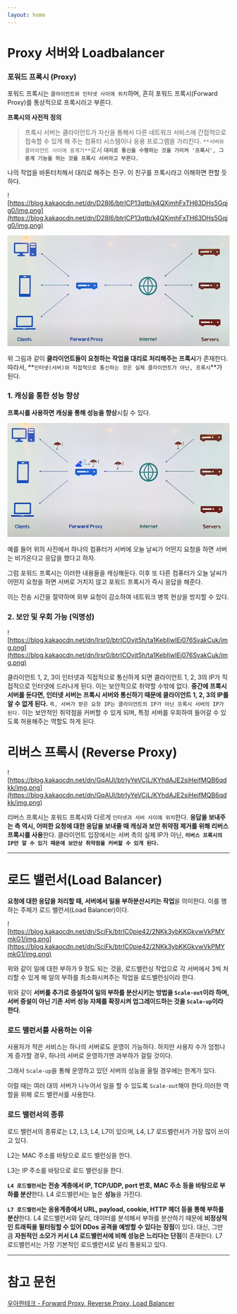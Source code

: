 ```yaml
---
layout: home
---
```


# Proxy 서버와 Loadbalancer

### 포워드 **프록시 (Proxy)**

포워드 프록시는 `클라이언트와 인터넷 사이에 위치`하며, 흔히 포워드 프록시(Forward Proxy)를 통상적으로 프록시라고 부른다.

**프록시의 사전적 정의**

> 프록시 서버는 클라이언트가 자신을 통해서 다른 네트워크 서비스에 간접적으로 접속할 수 있게 해 주는 컴퓨터 시스템이나 응용 프로그램을 가리킨다. `**서버와 클라이언트 사이에 중계기**`로서 **`대리로 통신을 수행하는 것을 가리켜 '프록시', 그 중계 기능을 하는 것을 프록시 서버라고 부른다.`**
> 

나의 작업을 바톤터치해서 대리로 해주는 친구. 이 친구를 프록시라고 이해하면 편할 듯하다.

![https://blog.kakaocdn.net/dn/D28I6/btrICP13qtb/k4QXjmhFxTH63DHs5Gqjg0/img.png](https://blog.kakaocdn.net/dn/D28I6/btrICP13qtb/k4QXjmhFxTH63DHs5Gqjg0/img.png)

![Untitled](img/proxy1.png)

위 그림과 같이 **클라이언트들이 요청하는 작업을 대리로 처리해주는 프록시**가 존재한다. 따라서, **`인터넷(서버)와 직접적으로 통신하는 것은 실제 클라이언트가 아닌, 프록시`**가 된다.

### **1. 캐싱을 통한 성능 향상**

**프록시를 사용하면 캐싱을 통해 성능을 향상**시킬 수 있다.

![Untitled](img/proxy2.png)

예를 들어 위의 사진에서 하나의 컴퓨터가 서버에 오늘 날씨가 어떤지 요청을 하면 서버는 비가온다고 응답을 했다고 하자.

그럼 포워드 프록시는 이러한 내용들을 캐싱해둔다. 이후 또 다른 컴퓨터가 오늘 날씨가 어떤지 요청을 하면 서버로 거치지 않고 포워드 프록시가 즉시 응답을 해준다.

이는 전송 시간을 절약하며 외부 요청이 감소하여 네트워크 병목 현상을 방지할 수 있다.

### **2. 보안 및 우회 가능 (익명성)**

![https://blog.kakaocdn.net/dn/Irsr0/btrICOvjt5h/ta1KebIlwIEj076SvakCuk/img.png](https://blog.kakaocdn.net/dn/Irsr0/btrICOvjt5h/ta1KebIlwIEj076SvakCuk/img.png)

클라이언트 1, 2, 3이 인터넷과 직접적으로 통신하게 되면 클라이언트 1, 2, 3의 IP가 직접적으로 인터넷에 드러나게 된다. 이는 보안적으로 취약할 수밖에 없다. **중간에 프록시 서버를 둔다면, 인터넷 서버는 프록시 서버와 통신하기 때문에 클라이언트 1, 2, 3의 IP를 알 수 없게 된다.** `즉, 서버가 받은 요청 IP는 클라이언트의 IP가 아닌 프록시 서버의 IP가 된다.` 이는 보안적인 취약점을 커버할 수 있게 되며, 특정 서버를 우회하여 들어갈 수 있도록 허용해주는 역할도 하게 된다.

# **리버스 프록시 (Reverse Proxy)**

![https://blog.kakaocdn.net/dn/GqAUl/btrIyYeVCjL/KYhdAJE2sjHeifMQB6qdkk/img.png](https://blog.kakaocdn.net/dn/GqAUl/btrIyYeVCjL/KYhdAJE2sjHeifMQB6qdkk/img.png)

리버스 프록시는 포워드 프록시와 다르게 `인터넷과 서버 사이에 위치`한다. **응답을 보내주는 측 역시, 어떠한 요청에 대한 응답을 보내줄 때 캐싱과 보안 취약점 제거를 위해 리버스 프록시를 사용**한다. 클라이언트 입장에서는 서버 측의 실제 IP가 아닌, **`리버스 프록시의 IP만 알 수 있기 때문에 보안상 취약점을 커버할 수 있게 된다.`**

---

# **로드 밸런서(Load Balancer)**

**요청에 대한 응답을 처리할 때, 서버에서 일을 부하분산시키는 작업**을 의미한다. 이를 행하는 주체가 로드 밸런서(Load Balancer)이다.

![https://blog.kakaocdn.net/dn/SciFk/btrIC0pie42/2NKk3ybKKGkvwVkPMYmkG1/img.png](https://blog.kakaocdn.net/dn/SciFk/btrIC0pie42/2NKk3ybKKGkvwVkPMYmkG1/img.png)

위와 같이 일에 대한 부하가 9 정도 되는 것을, 로드밸런싱 작업으로 각 서버에서 3씩 처리할 수 있게 해 일의 부하를 최소화시켜주는 작업을 로드밸런싱이라 한다.

위와 같이 **서버를 추가로 증설하여 일의 부하를 분산시키는 방법을 `Scale-out`이라 하며, 서버 증설이 아닌 기존 서버 성능 자체를 확장시켜 업그레이드하는 것을 `Scale-up`이라 한다**.

### 로드 밸런서를 사용하는 이유

사용자가 적은 서비스는 하나의 서버로도 운영이 가능하다. 하지만 사용자 수가 엄청나게 증가할 경우, 하나의 서버로 운영하기엔 과부하가 걸릴 것이다.

그래서 `Scale-up`을 통해 운영하고 있던 서버의 성능을 올릴 경우에는 한계가 있다.

이럴 때는 여러 대의 서버가 나누어서 일을 할 수 있도록 `Scale-out`해야 한다.이러한 역할을 위해 로드 밸런서를 사용한다.

### 로드 밸런서의 종류

로드 밸런서의 종류로는 L2, L3, L4, L7이 있으며, L4, L7 로드밸런서가 가장 많이 쓰이고 있다.

L2는 MAC 주소를 바탕으로 로드 밸런싱을 한다.

L3는 IP 주소를 바탕으로 로드 밸런싱을 한다.

**`L4 로드밸런서`는 전송 계층에서 IP, TCP/UDP, port 번호, MAC 주소 등을 바탕으로 부하를 분산**한다. L4 로드밸런서는 높은 **성능**을 가진다.

**`L7 로드밸런서`는 응용계층에서 URL, payload, cookie, HTTP 헤더 등을 통해 부하를 분산**한다. L4 로드밸런서와 달리, 데이터를 분석해서 부하를 분산하기 때문에 **비정상적인 트래픽을 필터링할 수 있어 DDos 공격을 예방할 수 있다는 장점**이 있다. 대신, 그만큼 **자원적인 소모가 커서 L4 로드밸런서에 비해 성능은 느리다는 단점**이 존재한다. L7 로드밸런서는 가장 기본적인 로드밸런서로 널리 통용되고 있다.

---

# 참고 문헌

[우아한테크 - Forward Proxy, Reverse Proxy, Load Balancer](https://www.youtube.com/watch?v=YxwYhenZ3BE)